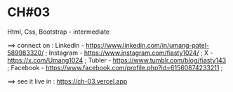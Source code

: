 # CH#03
 Html, Css, Bootstrap - intermediate 

==> connect on :
LinkedIn  - https://www.linkedin.com/in/umang-patel-589983320/ ;
Instagram - https://www.instagram.com/fiasty1024/ ;
X - https://x.com/Umang1024 ;
Tubler - https://www.tumblr.com/blog/fiasty143 ;
Facebook - https://www.facebook.com/profile.php?id=61560874233211 ;

==> see it live in : https://ch-03.vercel.app
